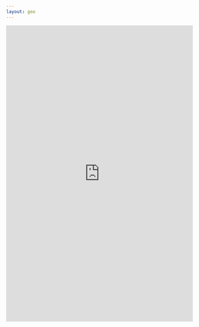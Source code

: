 ```yaml
---
layout: geo
---
```

 


  <iframe style=" border-width: 0px; width: 100%; min-height: 800px;" name="main" src="https://vavolkl.web.cern.ch/vavolkl/geo/index.htm?file=files/fcchh-geo.root&item=world&opt=clipxyz&nobrowser" target="main">

powered by js-root.
<!--

<script type="text/javascript" src="vavolkl.web.cern.ch/vavolkl/geo/index.htm?file=files/fcchh-geo.root&item=world&opt=clipxyz"></script>
 <div id="simpleGUI" path="./geo/" files="fcchh-geo.root">
   loading scripts ...
 </div>


   <script src="https://root.cern.ch/js/latest/scripts/JSRootCore.js" type="text/javascript"></script>



   <script type='text/javascript'>

     // absolute file path can be used as well

     //var geom_file = "https://root.cern.ch/js/files/geom/evegeoshape.json.gz",
     //var geom_file = "http://vavolkl.web.cern.ch/vavolkl/geo/fcchh-geo.root",
     var geom_file = "geo/fcchh-geo.root",

         tracks_file = "https://root.cern.ch/js/latest/files/geom/eve_tracks.root";

     

     JSROOT.NewHttpRequest(geom_file, 'object', function(obj) {

        JSROOT.draw("drawing", obj, "", function(geo_painter) {

           JSROOT.OpenFile(tracks_file, function(file) {

              file.ReadObject("tracks;1", function(tracks) {

                 // one could simply draw list of tracks

                 // JSROOT.draw("drawing", tracks, "same");

                 

                 // or use method of TGeoPainter to draw extras

                 geo_painter.drawExtras(tracks, "tracks");

                 

                 // use this method if one want to remove all extra objects 

                 // geo_painter.clearExtras(); 

              });

           });

        });

     }).send();

     

   </script>

<div id="drawing" style="width:800px; height:600px"></div>
-->
